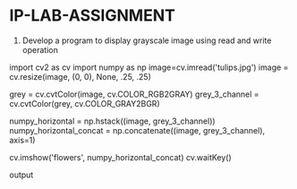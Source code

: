 # IP-LAB-ASSIGNMENT
1.	Develop a program to display grayscale image using read and write operation

import cv2 as cv
import numpy as np
image=cv.imread('tulips.jpg')
image = cv.resize(image, (0, 0), None, .25, .25)

grey = cv.cvtColor(image, cv.COLOR_RGB2GRAY)
grey_3_channel = cv.cvtColor(grey, cv.COLOR_GRAY2BGR)

numpy_horizontal = np.hstack((image, grey_3_channel))
numpy_horizontal_concat = np.concatenate((image, grey_3_channel), axis=1)

cv.imshow('flowers', numpy_horizontal_concat)
cv.waitKey()

output
